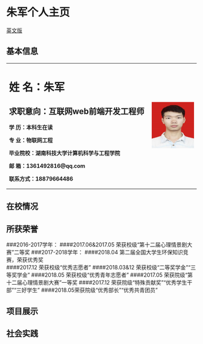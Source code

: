 # 朱军个人主页
<a href="/index-en.html">英文版</a>
## 基本信息
<table border="0">
  <tr>
    <td width="75%">
      <h1>姓    名：朱军  </h1>
      <h2>求职意向：互联网web前端开发工程师</h2>
      <p><b>学   历：本科生在读</b></p>
      <p><b>专   业：物联网工程</b></p>
      <p><b>毕业院校：湖南科技大学计算机科学与工程学院</b></p>
      <p><b>邮    箱：1361492816@qq.com</b></p>
      <p><b>联系方式：18879664486</b></p>
    </td>
    <td width="25%">
      <img src="/zhujun.jpg" width="100%">      
    </td>
  </tr>
</table>

## 在校情况



## 所获荣誉
###2016-2017学年：
####2017.06&2017.05  荣获校级“第十二届心理情景剧大赛”二等奖
###2017-2018学年：
####2018.04 第二届全国大学生环保知识竞赛，荣获优秀奖                 
####2017.12 荣获校级“优秀志愿者”
####2018.03&12 荣获校级“二等奖学金”“三等奖学金”
####2018.05 荣获校级“优秀青年志愿者”
####2017.05 荣获院级“第十二届心理情景剧大赛”一等奖
####2017.12 荣获院级“特殊贡献奖”“优秀学生干部”“三好学生”
####2018.05荣获院级“优秀部长”“优秀共青团员”

## 项目展示



## 社会实践




